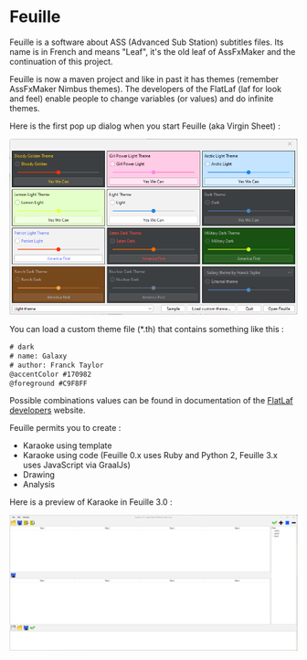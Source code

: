 # Feuille

Feuille is a software about ASS (Advanced Sub Station) subtitles files. Its name is in French and means "Leaf", it's the old leaf of AssFxMaker and the continuation of this project.

Feuille is now a maven project and  like in past it has themes (remember AssFxMaker Nimbus themes). The developers of the FlatLaf (laf for look and feel) enable people to change variables (or values) and do infinite themes.

Here is the first pop up dialog when you start Feuille (aka Virgin Sheet) :

![Feuille themes dialog](https://github.com/TW2/Feuille/blob/master/screenshots/Capture%20d%E2%80%99%C3%A9cran%202023-03-28%20231812.png)

You can load a custom theme file (*.th) that contains something like this :

```
# dark
# name: Galaxy
# author: Franck Taylor
@accentColor #170982
@foreground #C9F8FF
```

Possible combinations values can be found in documentation of the [FlatLaf developers](https://www.formdev.com/flatlaf/) website.

Feuille permits you to create :
- Karaoke using template
- Karaoke using code (Feuille 0.x uses Ruby and Python 2, Feuille 3.x uses JavaScript via GraalJs)
- Drawing
- Analysis

Here is a preview of Karaoke in Feuille 3.0 :

![Karaoke](https://github.com/TW2/Feuille/blob/master/screenshots/Capture%20d%E2%80%99%C3%A9cran%202023-03-29%20030654.png)
